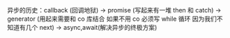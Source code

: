异步的历史：callback (回调地狱) -> promise (写起来有一堆 then 和 catch) -> generator (用起来需要和 co 库结合 如果不用 co 必须写 while 循环 因为我们不知道有几个 next) -> async,await(解决异步的终极方案)
